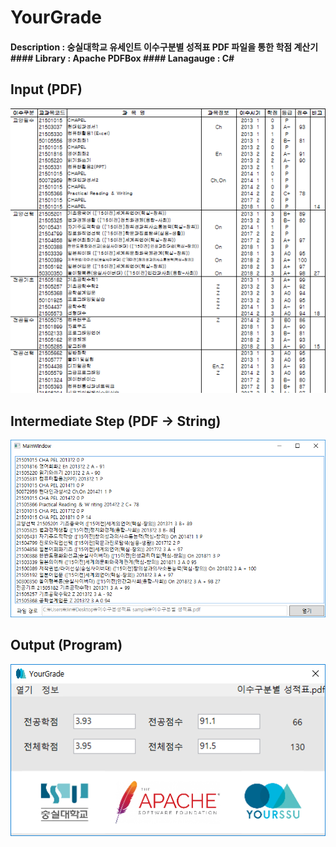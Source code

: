 # YourGrade
#### Description : 숭실대학교 유세인트 이수구분별 성적표 PDF 파일을 통한 학점 계산기  #### Library : Apache PDFBox  #### Lanagauge : C#  

## Input (PDF)
![pdf_example](./YourGrade/pdf_example.PNG)

## Intermediate Step (PDF -> String)
![pdf_parser](./YourGrade/pdf_parser.PNG)

## Output (Program)
![output_example](./YourGrade/output_example.PNG)
